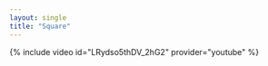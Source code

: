 ```yaml
---
layout: single
title: "Square"
---
```

{% include video id="LRydso5thDV_2hG2" provider="youtube" %}

